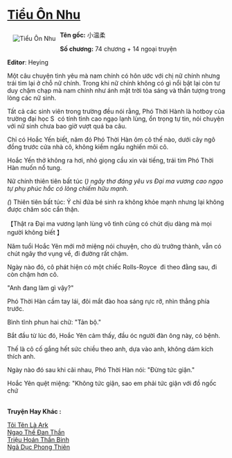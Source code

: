 <a href="https://utruyen.com/tieu-on-nhu/18048/" title="Tiểu Ôn Nhu"><h1>Tiểu Ôn Nhu</h1></a><div style="display:table"><img align="right" style="float: left; padding: 10px;" src="https://utruyen.com/images/story/200x260/tieu-on-nhu.jpg" alt="Tiểu Ôn Nhu"><b>Tên gốc:</b> 小温柔<p></p><b>Số chương:</b> 74 chương + 14 ngoại truyện<p></p><b>Editor</b>: Heying<p></p>Một câu chuyện tình yêu mà nam chính có hôn ước với chị nữ chính nhưng trái tim lại ở chỗ nữ chính. Trong khi nữ chính không có gì nổi bật lại còn tư duy chậm chạp mà nam chính như ánh mặt trời tỏa sáng và thần tượng trong lòng các nữ sinh.<p></p>Tất cả các sinh viên trong trường đều nói rằng, Phó Thời Hành là hotboy của trường đại học S  có tính tình cao ngạo lạnh lùng, ổn trọng tự tin, nói chuyện với nữ sinh chưa bao giờ vượt quá ba câu.<p></p>Chỉ có Hoắc Yến biết, năm đó Phó Thời Hàn ôm cô thế nào, dưới cây ngô đồng trước cửa nhà cô, không kiềm ngấu nghiến môi cô.<p></p>Hoắc Yến thở không ra hơi, nhỏ giọng cầu xin vài tiếng, trái tim Phó Thời Hàn muốn nổ tung.<p></p>Nữ chính thiên tiên bất túc (*) ngây thơ đáng yêu vs Đại ma vương cao ngạo tự phụ phúc hắc có lòng chiếm hữu mạnh.<p></p>(*) Thiên tiên bất túc: Ý chỉ đứa bé sinh ra không khỏe mạnh nhưng lại không được chăm sóc cẩn thận.<p></p>【Thật ra Đại ma vương lạnh lùng vô tình cũng có chút dịu dàng mà mọi người không biết 】<p></p>Năm tuổi Hoắc Yên mới mở miệng nói chuyện, cho dù trưởng thành, vẫn có chút ngây thơ vụng về, đi đường rất chậm.<p></p>Ngày nào đó, cô phát hiện có một chiếc Rolls-Royce  đi theo đằng sau, đi còn chậm hơn cô.<p></p>"Anh đang làm gì vậy?"<p></p>Phó Thời Hàn cầm tay lái, đôi mắt đào hoa sáng rực rỡ, nhìn thẳng phía trước.<p></p>Bình tĩnh phun hai chữ: "Tản bộ."<p></p>Bắt đầu từ lúc đó, Hoắc Yên cảm thấy, đầu óc người đàn ông này, có bệnh.<p></p>Thế là cô cố gắng hết sức chiều theo anh, dựa vào anh, không dám kích thích anh.<p></p>Ngày nào đó sau khi cãi nhau, Phó Thời Hàn nói: "Đừng tức giận."<p></p>Hoắc Yên quệt miệng: "Không tức giận, sao em phải tức giận với đồ ngốc chứ</div><p><br><b>Truyện Hay Khác :</b></p><a href="https://utruyen.com/toi-ten-la-ark/16030/" alt="Tôi Tên Là Ark">Tôi Tên Là Ark</a><br/><a href="https://github.com/quanluxury/ngontinhhot/tree/master/truyenhay/21750/" alt="Ngạo Thế Đan Thần">Ngạo Thế Đan Thần</a><br/><a href="https://github.com/quanluxury/truyenhot/tree/master/truyenhay/1272/" alt="Triệu Hoán Thần Binh">Triệu Hoán Thần Binh</a><br/><a href="https://truyenhot2020.wordpress.com/2019/12/11/nga-duc-phong-thien/" alt="Ngã Dục Phong Thiên">Ngã Dục Phong Thiên</a><br/>